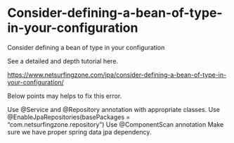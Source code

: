 # Consider-defining-a-bean-of-type-in-your-configuration
Consider defining a bean of type in your configuration

See a detailed and depth tutorial here.

https://www.netsurfingzone.com/jpa/consider-defining-a-bean-of-type-in-your-configuration/


Below points may helps to fix this error.

Use @Service and @Repository annotation with appropriate classes.
Use @EnableJpaRepositories(basePackages = “com.netsurfingzone.repository”)
Use @ComponentScan annotation
Make sure we have proper spring data jpa dependency.
